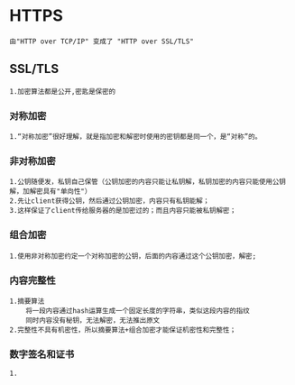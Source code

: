 # HTTPS

    由"HTTP over TCP/IP" 变成了 "HTTP over SSL/TLS"

## SSL/TLS

    1.加密算法都是公开,密匙是保密的

### 对称加密

    1.“对称加密”很好理解，就是指加密和解密时使用的密钥都是同一个，是“对称”的。

### 非对称加密

    1.公钥随便发，私钥自己保管（公钥加密的内容只能让私钥解，私钥加密的内容只能使用公钥解，加解密具有"单向性"）
    2.先让client获得公钥，然后通过公钥加密，内容只有私钥能解；
    3.这样保证了client传给服务器的是加密过的；而且内容只能被私钥解密；

### 组合加密

    1.使用非对称加密约定一个对称加密的公钥，后面的内容通过这个公钥加密，解密;

### 内容完整性

    1.摘要算法
        将一段内容通过hash运算生成一个固定长度的字符串，类似这段内容的指纹
        同时内容没有秘钥，无法解密，无法推出原文
    2.完整性不具有机密性，所以摘要算法+组合加密才能保证机密性和完整性；

### 数字签名和证书

    1.
